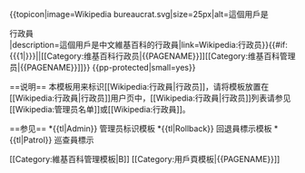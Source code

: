 {{topicon|image=Wikipedia bureaucrat.svg|size=25px|alt=這個用戶是<div class="role">行政員</div>|description=這個用戶是中文維基百科的行政員|link=Wikipedia:行政员}}<includeonly>{{#if: {{{1|}}}||[[Category:维基百科行政员|{{PAGENAME}}]][[Category:维基百科管理员|{{PAGENAME}}]]}}</includeonly><noinclude>
{{pp-protected|small=yes}}

==说明==
本模板用来标识[[Wikipedia:行政員|行政员]]，请将模板放置在[[Wikipedia:行政員|行政员]]用户页中，[[Wikipedia:行政員|行政员]]列表请参见[[Wikipedia:管理员名单]]或[[Wikipedia:行政員]]。

==参见==
*{{tl|Admin}} 管理员标识模板
*{{tl|Rollback}} 回退員標示模板
*{{tl|Patrol}} 巡查員標示

[[Category:維基百科管理模板|B]]
[[Category:用戶頁模板|{{PAGENAME}}]]
</noinclude>